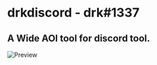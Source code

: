 # drkdiscord - drk#1337
## A Wide AOI tool for discord tool.

![Preview](master/assets/preview.png)
